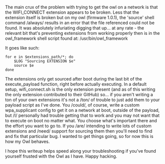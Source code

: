 The main crux of the problem with trying to get the owl on a network is that the WIFI_CONNECT extension appears to be broken. Less that the extension itself is broken but on my owl (firmware 1.0.1), the 'source' shell command /always/ results in an error that the file referenced could not be found. It was absolutely infuriating digging that up... at any rate - the relevant bit that's preventing extensions from working properly then is in the owl_framework shell script found at: /usr/bin/owl_framework

It goes like such:
```
for e in $extensions_path/*; do
    $LOG "Sourcing EXTENSION $e"
    source $e
done
```

The extensions only get sourced after boot during the last bit of the execute_payload function, right before actually executing.
In a default setup, wifi_connect.sh is the only extension present (and as of this writing the only extension contributed to their GitHub) so... if you aren't writing a ton of your own extensions it's not a /ton/ of trouble to just add them to your payload script as I've done. You /could/, of course, write a custom wpa_supplicant config to get it on a network at boot, outside of the payload, but /I/ personally had trouble getting that to work and you may not want that to execute on boot no matter what. You choose what's important there and the effort you want to go to.
If you /are/ intending to write lots of custom extensions and /need/ support for sourcing them then you'll need to find and fix that particular bug. I wanted to get things going, so for now this is how my Owl behaves.

I hope this writeup helps speed along your troubleshooting if you've found yourself frusted with the Owl as I have. Happy hacking.